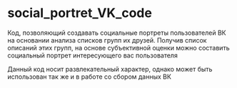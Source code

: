 # social_portret_VK_code
Код, позволяющий создавать социальные портреты пользователей ВК на основании анализа списков групп их друзей.
Получив список описаний этих групп, на основе субъективной оценки можно составить социальный портрет интересующего вас пользователя

Данный код носит развлекательный характер, однако может быть использован так же и в работе со сбором данных ВК
